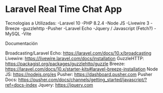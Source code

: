 <h1>Laravel Real Time Chat App</h1>

Tecnologias a Utilizadas:
-Laravel 10
-PHP 8.2.4
-Node JS
-Livewire 3
-Breeze
-guzzlehttp
-Pusher
-Laravel Echo
-Jquery / Javascript (Fetch?)
-MySQL
-Vite

Documentación

Broadcasting/Laravel Echo: https://laravel.com/docs/10.x/broadcasting
Livewire: https://livewire.laravel.com/docs/installation
GuzzleHTTP: https://packagist.org/packages/guzzlehttp/guzzle
Breeze: https://laravel.com/docs/10.x/starter-kits#laravel-breeze-installation
Node JS: https://nodejs.org/es
Pusher: https://dashboard.pusher.com
Pusher Docs: https://pusher.com/docs/channels/getting_started/javascript/?ref=docs-index
Jquery: https://jquery.com




